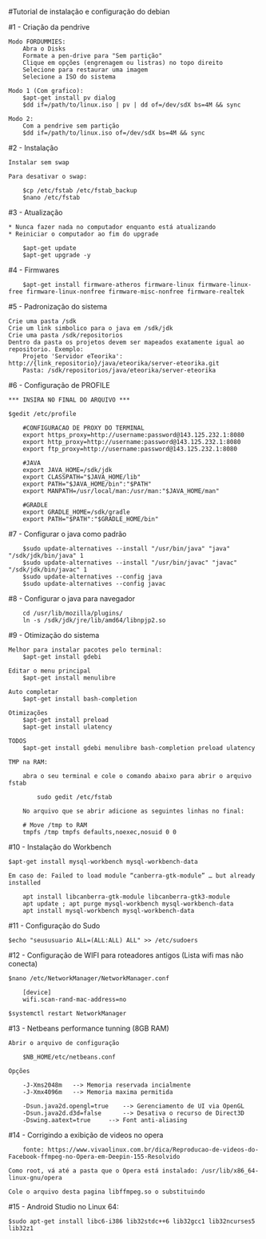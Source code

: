 #Tutorial de instalação e configuração do debian

#1 - Criação da pendrive

	Modo FORDUMMIES:
		Abra o Disks
		Formate a pen-drive para "Sem partição"
		Clique em opções (engrenagem ou listras) no topo direito
		Selecione para restaurar uma imagem 
		Selecione a ISO do sistema

	Modo 1 (Com grafico): 
		$apt-get install pv dialog
		$dd if=/path/to/linux.iso | pv | dd of=/dev/sdX bs=4M && sync

	Modo 2:
		Com a pendrive sem partição
		$dd if=/path/to/linux.iso of=/dev/sdX bs=4M && sync

#2 - Instalação

	Instalar sem swap

    Para desativar o swap:

        $cp /etc/fstab /etc/fstab_backup
        $nano /etc/fstab

#3 - Atualização

	* Nunca fazer nada no computador enquanto está atualizando
	* Reiniciar o computador ao fim do upgrade

        $apt-get update
        $apt-get upgrade -y 
	
#4 - Firmwares

        $apt-get install firmware-atheros firmware-linux firmware-linux-free firmware-linux-nonfree firmware-misc-nonfree firmware-realtek 

#5 - Padronização do sistema
	
	Crie uma pasta /sdk
	Crie um link simbolico para o java em /sdk/jdk
	Crie uma pasta /sdk/repositorios
	Dentro da pasta os projetos devem ser mapeados exatamente igual ao repositorio. Exemplo:
		Projeto 'Servidor eTeorika': http://{link_repositorio}/java/eteorika/server-eteorika.git
		Pasta: /sdk/repositorios/java/eteorika/server-eteorika

#6 - Configuração de PROFILE

	*** INSIRA NO FINAL DO ARQUIVO ***

	$gedit /etc/profile

		#CONFIGURACAO DE PROXY DO TERMINAL	
		export https_proxy=http://username:password@143.125.232.1:8080
		export http_proxy=http://username:password@143.125.232.1:8080
		export ftp_proxy=http://username:password@143.125.232.1:8080

		#JAVA
		export JAVA_HOME=/sdk/jdk
		export CLASSPATH="$JAVA_HOME/lib"
		export PATH="$JAVA_HOME/bin":"$PATH"
		export MANPATH=/usr/local/man:/usr/man:"$JAVA_HOME/man"

		#GRADLE
		export GRADLE_HOME=/sdk/gradle
		export PATH="$PATH":"$GRADLE_HOME/bin"

#7 - Configurar o java como padrão
	
		$sudo update-alternatives --install "/usr/bin/java" "java" "/sdk/jdk/bin/java" 1
		$sudo update-alternatives --install "/usr/bin/javac" "javac" "/sdk/jdk/bin/javac" 1
		$sudo update-alternatives --config java
		$sudo update-alternatives --config javac

#8 - Configurar o java para navegador
	
		cd /usr/lib/mozilla/plugins/
		ln -s /sdk/jdk/jre/lib/amd64/libnpjp2.so


#9 - Otimização do sistema

	Melhor para instalar pacotes pelo terminal:
		$apt-get install gdebi

	Editar o menu principal
		$apt-get install menulibre	

	Auto completar
		$apt-get install bash-completion

	Otimizações
		$apt-get install preload
		$apt-get install ulatency

	TODOS
		$apt-get install gdebi menulibre bash-completion preload ulatency

	TMP na RAM:
	
		abra o seu terminal e cole o comando abaixo para abrir o arquivo fstab

			sudo gedit /etc/fstab

		No arquivo que se abrir adicione as seguintes linhas no final:

		# Move /tmp to RAM
		tmpfs /tmp tmpfs defaults,noexec,nosuid 0 0

#10 - Instalação do Workbench

	$apt-get install mysql-workbench mysql-workbench-data 
	
	Em caso de: Failed to load module “canberra-gtk-module” … but already installed

		apt install libcanberra-gtk-module libcanberra-gtk3-module
		apt update ; apt purge mysql-workbench mysql-workbench-data
		apt install mysql-workbench mysql-workbench-data 

#11 - Configuração do Sudo

	$echo "seususuario ALL=(ALL:ALL) ALL" >> /etc/sudoers

#12 - Configuração de WIFI para roteadores antigos (Lista wifi mas não conecta)

	$nano /etc/NetworkManager/NetworkManager.conf

		[device]
		wifi.scan-rand-mac-address=no

	$systemctl restart NetworkManager 

#13 - Netbeans performance tunning (8GB RAM)

	Abrir o arquivo de configuração
		
		$NB_HOME/etc/netbeans.conf

	Opções

		-J-Xms2048m   --> Memoria reservada incialmente
		-J-Xmx4096m   --> Memoria maxima permitida

		-Dsun.java2d.opengl=true	--> Gerenciamento de UI via OpenGL
		-Dsun.java2d.d3d=false		--> Desativa o recurso de Direct3D
		-Dswing.aatext=true		--> Font anti-aliasing
	
#14 - Corrigindo a exibição de videos no opera

		fonte: https://www.vivaolinux.com.br/dica/Reproducao-de-videos-do-Facebook-ffmpeg-no-Opera-em-Deepin-155-Resolvido

	Como root, vá até a pasta que o Opera está instalado: /usr/lib/x86_64-linux-gnu/opera 

	Cole o arquivo desta pagina libffmpeg.so o substituindo

#15 - Android Studio no Linux 64:

	$sudo apt-get install libc6-i386 lib32stdc++6 lib32gcc1 lib32ncurses5 lib32z1




